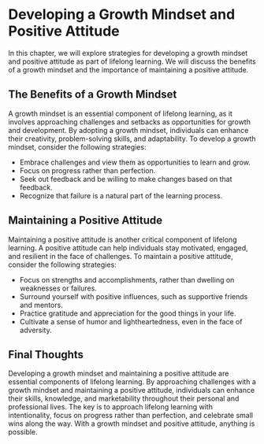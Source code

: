 Developing a Growth Mindset and Positive Attitude
==============================================================================================

In this chapter, we will explore strategies for developing a growth mindset and positive attitude as part of lifelong learning. We will discuss the benefits of a growth mindset and the importance of maintaining a positive attitude.

The Benefits of a Growth Mindset
--------------------------------

A growth mindset is an essential component of lifelong learning, as it involves approaching challenges and setbacks as opportunities for growth and development. By adopting a growth mindset, individuals can enhance their creativity, problem-solving skills, and adaptability. To develop a growth mindset, consider the following strategies:

* Embrace challenges and view them as opportunities to learn and grow.
* Focus on progress rather than perfection.
* Seek out feedback and be willing to make changes based on that feedback.
* Recognize that failure is a natural part of the learning process.

Maintaining a Positive Attitude
-------------------------------

Maintaining a positive attitude is another critical component of lifelong learning. A positive attitude can help individuals stay motivated, engaged, and resilient in the face of challenges. To maintain a positive attitude, consider the following strategies:

* Focus on strengths and accomplishments, rather than dwelling on weaknesses or failures.
* Surround yourself with positive influences, such as supportive friends and mentors.
* Practice gratitude and appreciation for the good things in your life.
* Cultivate a sense of humor and lightheartedness, even in the face of adversity.

Final Thoughts
--------------

Developing a growth mindset and maintaining a positive attitude are essential components of lifelong learning. By approaching challenges with a growth mindset and maintaining a positive attitude, individuals can enhance their skills, knowledge, and marketability throughout their personal and professional lives. The key is to approach lifelong learning with intentionality, focus on progress rather than perfection, and celebrate small wins along the way. With a growth mindset and positive attitude, anything is possible.
